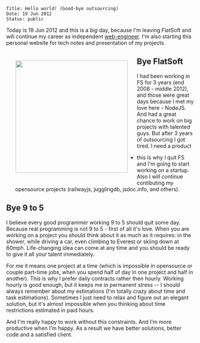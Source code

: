     Title: Hello world! (Good-bye outsourcing)
    Date: 19 Jun 2012
    Status: public

Today is 19 Jun 2012 and this is a _big_ day, because I'm leaving FlatSoft and will
continue my career as independent [web-engineer](/about). I'm also starting this
personal website for tech notes and presentation of my projects.

<img src="/content/articles/helloworld/fs_cup.jpg" align="left" width="300" style="margin: 25px;" />

## Bye FlatSoft

I had been working in FS for 3 years (end 2008 - middle 2012), and those were
great days because I met my love here - NodeJS. And had a great chance to work
on big projects with talented guys. But after 3 years of outsourcing I got
tired. I need a product
- this is why I quit FS and I'm going to start working on a startup. Also I will
continue contibuting my opensource projects (railwayjs, jugglingdb,
jsdoc.info, and others).

## Bye 9 to 5

I believe every good programmer working 9 to 5 should quit some day. Because
real programming is not 9 to 5 - first of all it's love. When you are working on
a project you should think about it as much as it requires: in the shower, while
driving a car, even climbing to Everest or skiing down at 60mph. Life-changing
idea can come at any time and you should be ready to give it all your talent
immediately.

For me it means one project at a time (which is impossible in opensource or
couple part-time jobs, when you spend half of day in one project and half in
another).  This is why I prefer daily contracts rather then hourly. Working
hourly is good enough, but it keeps me in permanent stress -- I should always
remember about my estimations (I'm totally crazy about time and task
estimations). Sometimes I just need to relax and figure out an elegant solution,
but it's almost impossible when you thinking about time restrictions estimated
in paid hours.

And I'm really happy to work without this constraints. And I'm more productive
when I'm happy. As a result we have better solutions, better code and a
satisfied client.


